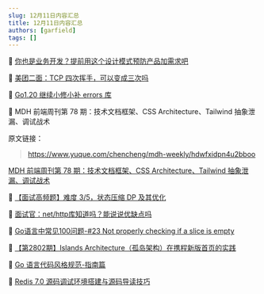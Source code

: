 ```yaml
---
slug: 12月11日内容汇总
title: 12月11日内容汇总
authors: [garfield]
tags: []
---
```


📒 [你也是业务开发？提前用这个设计模式预防产品加需求吧](https://mp.weixin.qq.com/s/zCh12E10JM24EGTyFS7hPQ)

📒 [美团二面：TCP 四次挥手，可以变成三次吗](https://mp.weixin.qq.com/s/JDquIbunGuFHIgo2Clp3iw)

📒 [Go1.20 继续小修小补 errors 库](https://mp.weixin.qq.com/s/gfUM4EjE1av_YBeUBFyKtA)

📒 MDH 前端周刊第 78 期：技术文档框架、CSS Architecture、Tailwind 抽象泄漏、调试战术

原文链接：

> https://www.yuque.com/chencheng/mdh-weekly/hdwfxidpn4u2bboo

[MDH 前端周刊第 78 期：技术文档框架、CSS Architecture、Tailwind 抽象泄漏、调试战术](https://mp.weixin.qq.com/s/iPbUVSWIyfz1o1aISua9sg)

📒 [【面试高频题】难度 3/5，状态压缩 DP 及其优化](https://mp.weixin.qq.com/s/ZUe4t589ECmYpipph38nuw)

📒 [面试官：net/http库知道吗？能说说优缺点吗](https://mp.weixin.qq.com/s/IelVDnMzGtT5y7hGSb_OxA)

📒 [Go语言中常见100问题-#23 Not properly checking if a slice is empty](https://mp.weixin.qq.com/s/WsFGv9tcdRLP9K-NQSqimA)

📒 [【第2802期】Islands Architecture（孤岛架构）在携程新版首页的实践](https://mp.weixin.qq.com/s/AR4schTcEkc0lOObZA-jRQ)

📒 [Go 语言代码风格规范-指南篇](https://mp.weixin.qq.com/s/rOtR8FfMpfBZrIkyRrNsfQ)

📒 [Redis 7.0 源码调试环境搭建与源码导读技巧](https://mp.weixin.qq.com/s/pXqtEiRWt1nou7T2AueHtw)
